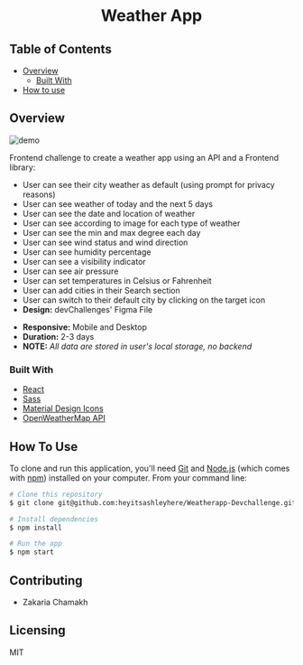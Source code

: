 <!-- Please update value in the {}  -->

<h1 align="center">Weather App</h1>

<!-- TABLE OF CONTENTS -->

## Table of Contents

- [Overview](#overview)
  - [Built With](#built-with)
- [How to use](#how-to-use)

<!-- OVERVIEW -->

## Overview

![demo](demo.gif)

Frontend challenge to create a weather app using an API and a Frontend library:

- User can see their city weather as default (using prompt for privacy reasons)
- User can see weather of today and the next 5 days
- User can see the date and location of weather
- User can see according to image for each type of weather
- User can see the min and max degree each day
- User can see wind status and wind direction
- User can see humidity percentage
- User can see a visibility indicator
- User can see air pressure
- User can set temperatures in Celsius or Fahrenheit
- User can add cities in their Search section
- User can switch to their default city by clicking on the target icon
- __Design:__ devChallenges' Figma File
<!-- ![screenshot](figma.png) -->
- __Responsive:__ Mobile and Desktop
- __Duration:__ 2-3 days 
- __NOTE:__ _All data are stored in user's local storage, no backend_

### Built With

<!-- This section should list any major frameworks that you built your project using. Here are a few examples.-->

- [React](https://reactjs.org/)
- [Sass](https://sass-lang.com/)
- [Material Design Icons](https://google.github.io/material-design-icons/)
- [OpenWeatherMap API](https://openweathermap.org/current)

## How To Use

<!-- Example: -->

To clone and run this application, you'll need [Git](https://git-scm.com) and [Node.js](https://nodejs.org/en/download/) (which comes with [npm](http://npmjs.com)) installed on your computer. From your command line:

```bash
# Clone this repository
$ git clone git@github.com:heyitsashleyhere/Weatherapp-Devchallenge.git

# Install dependencies
$ npm install

# Run the app
$ npm start
```
## Contributing

- Zakaria Chamakh

## Licensing
MIT
